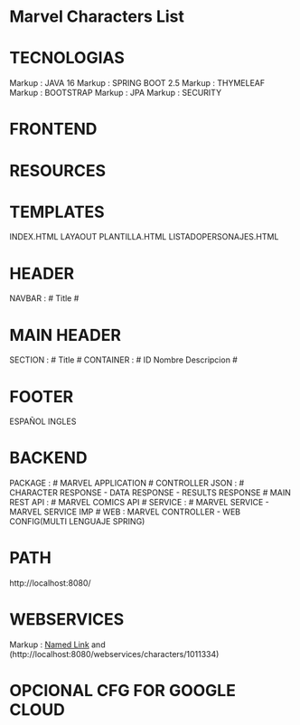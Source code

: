 Marvel Characters List
  ===================
  # TECNOLOGIAS #
Markup : JAVA 16
Markup : SPRING BOOT 2.5
Markup : THYMELEAF
Markup : BOOTSTRAP
Markup : JPA
Markup : SECURITY
  
  # FRONTEND #
  # RESOURCES #
  # TEMPLATES #
  INDEX.HTML
  LAYAOUT
  PLANTILLA.HTML
  LISTADOPERSONAJES.HTML
  # HEADER #
  NAVBAR : # Title #
  
  # MAIN HEADER #
  SECTION : # Title #
  CONTAINER : # ID Nombre Descripcion #
  
  # FOOTER #
  ESPAÑOL
  INGLES
  
  # BACKEND #
  PACKAGE : # MARVEL APPLICATION #
  CONTROLLER JSON : # CHARACTER RESPONSE - DATA RESPONSE - RESULTS RESPONSE #
  MAIN REST API : # MARVEL COMICS API #
  SERVICE : # MARVEL SERVICE - MARVEL SERVICE IMP #
  WEB : MARVEL CONTROLLER - WEB CONFIG(MULTI LENGUAJE SPRING)

  # PATH #
  http://localhost:8080/
  
  # WEBSERVICES #
  Markup : [Named Link](http://localhost:8080/webservices/characters/ "Named link title") and (http://localhost:8080/webservices/characters/1011334)
  
  # OPCIONAL CFG FOR GOOGLE CLOUD #
  
